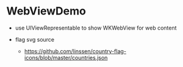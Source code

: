 # WebViewDemo

- use UIViewRepresentable to show WKWebView for web content

- flag svg source
    - https://github.com/linssen/country-flag-icons/blob/master/countries.json
